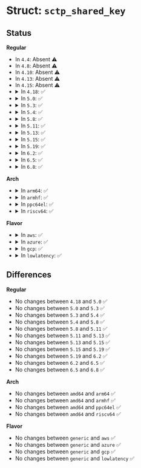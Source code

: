 # Struct: <code>sctp_shared_key</code>

## Status
<b>Regular</b>
<ul>
<li>
In <code>4.4</code>: Absent ⚠️
</li>
<li>
In <code>4.8</code>: Absent ⚠️
</li>
<li>
In <code>4.10</code>: Absent ⚠️
</li>
<li>
In <code>4.13</code>: Absent ⚠️
</li>
<li>
In <code>4.15</code>: Absent ⚠️
</li>
<li>
<details>
<summary>In <code>4.18</code>: ✅</summary>

```c
struct sctp_shared_key {
    struct list_head key_list;
    struct sctp_auth_bytes *key;
    refcount_t refcnt;
    __u16 key_id;
    __u8 deactivated;
};
```
</details>
</li>
<li>
<details>
<summary>In <code>5.0</code>: ✅</summary>

```c
struct sctp_shared_key {
    struct list_head key_list;
    struct sctp_auth_bytes *key;
    refcount_t refcnt;
    __u16 key_id;
    __u8 deactivated;
};
```
</details>
</li>
<li>
<details>
<summary>In <code>5.3</code>: ✅</summary>

```c
struct sctp_shared_key {
    struct list_head key_list;
    struct sctp_auth_bytes *key;
    refcount_t refcnt;
    __u16 key_id;
    __u8 deactivated;
};
```
</details>
</li>
<li>
<details>
<summary>In <code>5.4</code>: ✅</summary>

```c
struct sctp_shared_key {
    struct list_head key_list;
    struct sctp_auth_bytes *key;
    refcount_t refcnt;
    __u16 key_id;
    __u8 deactivated;
};
```
</details>
</li>
<li>
<details>
<summary>In <code>5.8</code>: ✅</summary>

```c
struct sctp_shared_key {
    struct list_head key_list;
    struct sctp_auth_bytes *key;
    refcount_t refcnt;
    __u16 key_id;
    __u8 deactivated;
};
```
</details>
</li>
<li>
<details>
<summary>In <code>5.11</code>: ✅</summary>

```c
struct sctp_shared_key {
    struct list_head key_list;
    struct sctp_auth_bytes *key;
    refcount_t refcnt;
    __u16 key_id;
    __u8 deactivated;
};
```
</details>
</li>
<li>
<details>
<summary>In <code>5.13</code>: ✅</summary>

```c
struct sctp_shared_key {
    struct list_head key_list;
    struct sctp_auth_bytes *key;
    refcount_t refcnt;
    __u16 key_id;
    __u8 deactivated;
};
```
</details>
</li>
<li>
<details>
<summary>In <code>5.15</code>: ✅</summary>

```c
struct sctp_shared_key {
    struct list_head key_list;
    struct sctp_auth_bytes *key;
    refcount_t refcnt;
    __u16 key_id;
    __u8 deactivated;
};
```
</details>
</li>
<li>
<details>
<summary>In <code>5.19</code>: ✅</summary>

```c
struct sctp_shared_key {
    struct list_head key_list;
    struct sctp_auth_bytes *key;
    refcount_t refcnt;
    __u16 key_id;
    __u8 deactivated;
};
```
</details>
</li>
<li>
<details>
<summary>In <code>6.2</code>: ✅</summary>

```c
struct sctp_shared_key {
    struct list_head key_list;
    struct sctp_auth_bytes *key;
    refcount_t refcnt;
    __u16 key_id;
    __u8 deactivated;
};
```
</details>
</li>
<li>
<details>
<summary>In <code>6.5</code>: ✅</summary>

```c
struct sctp_shared_key {
    struct list_head key_list;
    struct sctp_auth_bytes *key;
    refcount_t refcnt;
    __u16 key_id;
    __u8 deactivated;
};
```
</details>
</li>
<li>
<details>
<summary>In <code>6.8</code>: ✅</summary>

```c
struct sctp_shared_key {
    struct list_head key_list;
    struct sctp_auth_bytes *key;
    refcount_t refcnt;
    __u16 key_id;
    __u8 deactivated;
};
```
</details>
</li>
</ul>
<b>Arch</b>
<ul>
<li>
<details>
<summary>In <code>arm64</code>: ✅</summary>

```c
struct sctp_shared_key {
    struct list_head key_list;
    struct sctp_auth_bytes *key;
    refcount_t refcnt;
    __u16 key_id;
    __u8 deactivated;
};
```
</details>
</li>
<li>
<details>
<summary>In <code>armhf</code>: ✅</summary>

```c
struct sctp_shared_key {
    struct list_head key_list;
    struct sctp_auth_bytes *key;
    refcount_t refcnt;
    __u16 key_id;
    __u8 deactivated;
};
```
</details>
</li>
<li>
<details>
<summary>In <code>ppc64el</code>: ✅</summary>

```c
struct sctp_shared_key {
    struct list_head key_list;
    struct sctp_auth_bytes *key;
    refcount_t refcnt;
    __u16 key_id;
    __u8 deactivated;
};
```
</details>
</li>
<li>
<details>
<summary>In <code>riscv64</code>: ✅</summary>

```c
struct sctp_shared_key {
    struct list_head key_list;
    struct sctp_auth_bytes *key;
    refcount_t refcnt;
    __u16 key_id;
    __u8 deactivated;
};
```
</details>
</li>
</ul>
<b>Flavor</b>
<ul>
<li>
<details>
<summary>In <code>aws</code>: ✅</summary>

```c
struct sctp_shared_key {
    struct list_head key_list;
    struct sctp_auth_bytes *key;
    refcount_t refcnt;
    __u16 key_id;
    __u8 deactivated;
};
```
</details>
</li>
<li>
<details>
<summary>In <code>azure</code>: ✅</summary>

```c
struct sctp_shared_key {
    struct list_head key_list;
    struct sctp_auth_bytes *key;
    refcount_t refcnt;
    __u16 key_id;
    __u8 deactivated;
};
```
</details>
</li>
<li>
<details>
<summary>In <code>gcp</code>: ✅</summary>

```c
struct sctp_shared_key {
    struct list_head key_list;
    struct sctp_auth_bytes *key;
    refcount_t refcnt;
    __u16 key_id;
    __u8 deactivated;
};
```
</details>
</li>
<li>
<details>
<summary>In <code>lowlatency</code>: ✅</summary>

```c
struct sctp_shared_key {
    struct list_head key_list;
    struct sctp_auth_bytes *key;
    refcount_t refcnt;
    __u16 key_id;
    __u8 deactivated;
};
```
</details>
</li>
</ul>

## Differences
<b>Regular</b>
<ul>
<li>
No changes between <code>4.18</code> and <code>5.0</code> ✅
</li>
<li>
No changes between <code>5.0</code> and <code>5.3</code> ✅
</li>
<li>
No changes between <code>5.3</code> and <code>5.4</code> ✅
</li>
<li>
No changes between <code>5.4</code> and <code>5.8</code> ✅
</li>
<li>
No changes between <code>5.8</code> and <code>5.11</code> ✅
</li>
<li>
No changes between <code>5.11</code> and <code>5.13</code> ✅
</li>
<li>
No changes between <code>5.13</code> and <code>5.15</code> ✅
</li>
<li>
No changes between <code>5.15</code> and <code>5.19</code> ✅
</li>
<li>
No changes between <code>5.19</code> and <code>6.2</code> ✅
</li>
<li>
No changes between <code>6.2</code> and <code>6.5</code> ✅
</li>
<li>
No changes between <code>6.5</code> and <code>6.8</code> ✅
</li>
</ul>
<b>Arch</b>
<ul>
<li>
No changes between <code>amd64</code> and <code>arm64</code> ✅
</li>
<li>
No changes between <code>amd64</code> and <code>armhf</code> ✅
</li>
<li>
No changes between <code>amd64</code> and <code>ppc64el</code> ✅
</li>
<li>
No changes between <code>amd64</code> and <code>riscv64</code> ✅
</li>
</ul>
<b>Flavor</b>
<ul>
<li>
No changes between <code>generic</code> and <code>aws</code> ✅
</li>
<li>
No changes between <code>generic</code> and <code>azure</code> ✅
</li>
<li>
No changes between <code>generic</code> and <code>gcp</code> ✅
</li>
<li>
No changes between <code>generic</code> and <code>lowlatency</code> ✅
</li>
</ul>
